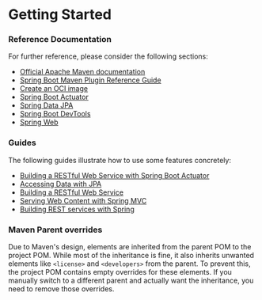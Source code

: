 # Getting Started

### Reference Documentation
For further reference, please consider the following sections:

* [Official Apache Maven documentation](https://maven.apache.org/guides/index.html)
* [Spring Boot Maven Plugin Reference Guide](https://docs.spring.io/spring-boot/3.4.2.RELEASE/maven-plugin)
* [Create an OCI image](https://docs.spring.io/spring-boot/3.4.2.RELEASE/maven-plugin/build-image.html)
* [Spring Boot Actuator](https://docs.spring.io/spring-boot/3.4.2.RELEASE/reference/actuator/index.html)
* [Spring Data JPA](https://docs.spring.io/spring-boot/3.4.2.RELEASE/reference/data/sql.html#data.sql.jpa-and-spring-data)
* [Spring Boot DevTools](https://docs.spring.io/spring-boot/3.4.2.RELEASE/reference/using/devtools.html)
* [Spring Web](https://docs.spring.io/spring-boot/3.4.2.RELEASE/reference/web/servlet.html)

### Guides
The following guides illustrate how to use some features concretely:

* [Building a RESTful Web Service with Spring Boot Actuator](https://spring.io/guides/gs/actuator-service/)
* [Accessing Data with JPA](https://spring.io/guides/gs/accessing-data-jpa/)
* [Building a RESTful Web Service](https://spring.io/guides/gs/rest-service/)
* [Serving Web Content with Spring MVC](https://spring.io/guides/gs/serving-web-content/)
* [Building REST services with Spring](https://spring.io/guides/tutorials/rest/)

### Maven Parent overrides

Due to Maven's design, elements are inherited from the parent POM to the project POM.
While most of the inheritance is fine, it also inherits unwanted elements like `<license>` and `<developers>` from the parent.
To prevent this, the project POM contains empty overrides for these elements.
If you manually switch to a different parent and actually want the inheritance, you need to remove those overrides.

